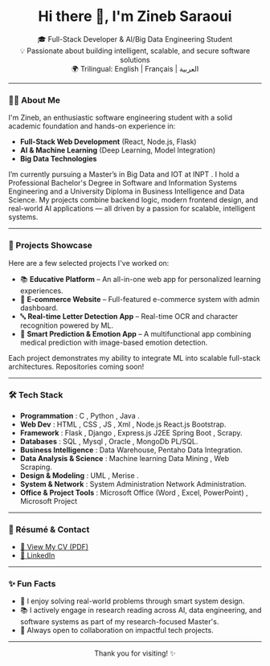 <h1 align="center">Hi there 👋, I'm Zineb Saraoui</h1>

<p align="center">
🎓 Full-Stack Developer & AI/Big Data Engineering Student <br>
💡 Passionate about building intelligent, scalable, and secure software solutions <br>
🌍 Trilingual: English | Français | العربية
</p>

---

### 👩‍💻 About Me

I'm Zineb, an enthusiastic software engineering student with a solid academic foundation and hands-on experience in:

- **Full-Stack Web Development** (React, Node.js, Flask)
- **AI & Machine Learning** (Deep Learning, Model Integration)
- **Big Data Technologies** 

I’m currently pursuing a Master’s in Big Data and IOT at INPT . I hold a Professional Bachelor's Degree in Software and Information Systems Engineering and a University Diploma in Business Intelligence and Data Science.
My projects combine backend logic, modern frontend design, and real-world AI applications — all driven by a passion for scalable, intelligent systems.


---

### 🚀 Projects Showcase

Here are a few selected projects I've worked on:

- 📚 **Educative Platform** – An all-in-one web app for personalized learning experiences.
- 🛒 **E-commerce Website** – Full-featured e-commerce system with admin dashboard.
- 🔤 **Real-time Letter Detection App** – Real-time OCR and character recognition powered by ML.
- 🧠 **Smart Prediction & Emotion App** – A multifunctional app combining medical prediction with image-based emotion detection.

Each project demonstrates my ability to integrate ML into scalable full-stack architectures. Repositories coming soon!

---

### 🛠️ Tech Stack

- **Programmation** : C , Python , Java .  
- **Web Dev** : HTML , CSS , JS , Xml , Node.js React.js Bootstrap.  
- **Framework** : Flask , Django , Express.js J2EE Spring Boot , Scrapy.  
- **Databases** : SQL , Mysql , Oracle , MongoDb PL/SQL.  
- **Business Intelligence** : Data Warehouse, Pentaho Data Integration.  
- **Data Analysis & Science** : Machine learning Data Mining , Web Scraping.  
- **Design & Modeling** : UML , Merise .  
- **System & Network** : System Administration Network Administration.  
- **Office & Project Tools** : Microsoft Office (Word , Excel, PowerPoint) , Microsoft Project


---

### 📄 Résumé & Contact

- [📄 View My CV (PDF)](./CV%20Professionnel%20Comptable%20Minimaliste%20Bleu.pdf)
- [🔗 LinkedIn](https://www.linkedin.com/in/zineb-saraoui) <!-- Replace with your actual LinkedIn link -->

---

### ✨ Fun Facts

- 🧠 I enjoy solving real-world problems through smart system design.
- 📚 I actively engage in research reading across AI, data engineering, and software systems as part of my research-focused Master's.
- 🤝 Always open to collaboration on impactful tech projects.

---

<p align="center">Thank you for visiting! ✨</p>
